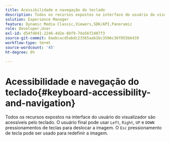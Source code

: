 ```yaml
---
title: Acessibilidade e navegação do teclado
description: Todos os recursos expostos na interface do usuário do visualizador são acessíveis pelo teclado.
solution: Experience Manager
feature: Dynamic Media Classic,Viewers,SDK/API,Panoramic
role: Developer,User
exl-id: d54fd841-2246-4d2e-8bf9-7da56f2487f3
source-git-commit: 8aebcacd5abdc23565aab1bc3506c36f055b6439
workflow-type: tm+mt
source-wordcount: '45'
ht-degree: 0%

---
```


# Acessibilidade e navegação do teclado{#keyboard-accessibility-and-navigation}

Todos os recursos expostos na interface do usuário do visualizador são acessíveis pelo teclado.
O usuário final pode usar `Left`, `Right`, `UP` e `DOWN` pressionamentos de teclas para deslocar a imagem.
O `Esc` pressionamento de tecla pode ser usado para redefinir a imagem.

